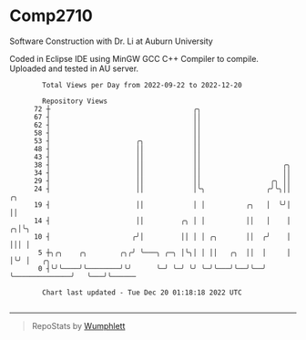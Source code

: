 # Comp2710
Software Construction with Dr. Li at Auburn University

Coded in Eclipse IDE using MinGW GCC C++ Compiler to compile.
Uploaded and tested in AU server.

```
        Total Views per Day from 2022-09-22 to 2022-12-20

        Repository Views
      72 ┼                                   ╭╮
      67 ┤                                   ││
      62 ┤                                   ││
      58 ┤                                   ││
      53 ┤                     ╭╮            ││
      48 ┤                     ││            ││
      43 ┤                     ││            ││
      38 ┤                     ││            ││                    ╭╮
      34 ┤                     ││            ││                    ││
      29 ┤                     ││            ││                 ╭╮ ││
      24 ┤                     ││            │╰╮               ╭╯╰╮││                ╭╮
      19 ┤                     ││            │ │          ╭╮   │  ╰╯│                ││
      14 ┤                     ││         ╭╮ │ │          ││   │    │              ╭╮│╰╮
      10 ┤                    ╭╯│         ││ │ │ ╭╮       ││  ╭╯    │              │││ │
       5 ┼╮╭╮    ╭╮        ╭╮╭╯ ╰───╮ ╭─╮ │╰╮│ │ ││   ╭╮  ││  │     │              │╰╯ │   ╭╮
       0 ┤╰╯╰────╯╰────────╯╰╯      ╰─╯ ╰─╯ ╰╯ ╰─╯╰───╯╰──╯╰──╯     ╰──────────────╯   ╰───╯╰──────

        Chart last updated - Tue Dec 20 01:18:18 2022 UTC
        
```

---

> RepoStats by [Wumphlett](https://github.com/Wumphlett)

